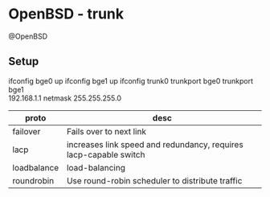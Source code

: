 # OpenBSD - trunk
@OpenBSD


Setup
-----


 ifconfig bge0 up
 ifconfig bge1 up
 ifconfig trunk0 trunkport <proto> bge0 trunkport bge1 \
 192.168.1.1 netmask 255.255.255.0

| proto       | desc                                                              |
|-------------|-------------------------------------------------------------------|
| failover    | Fails over to next link                                           |
| lacp        | increases link speed and redundancy, requires lacp-capable switch |
| loadbalance | load-balancing                                                    |
| roundrobin  | Use round-robin scheduler to distribute traffic                   |


